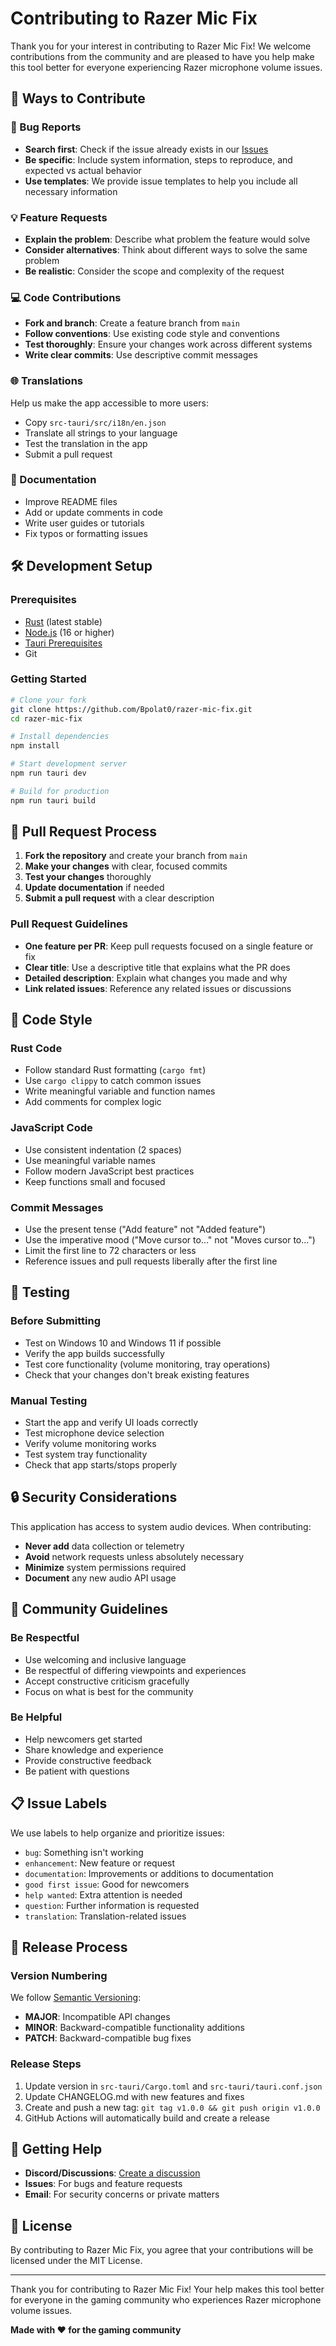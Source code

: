 # Contributing to Razer Mic Fix

Thank you for your interest in contributing to Razer Mic Fix! We welcome contributions from the community and are pleased to have you help make this tool better for everyone experiencing Razer microphone volume issues.

## 🎯 Ways to Contribute

### 🐛 Bug Reports
- **Search first**: Check if the issue already exists in our [Issues](https://github.com/Bpolat0/razer-mic-fix/issues)
- **Be specific**: Include system information, steps to reproduce, and expected vs actual behavior
- **Use templates**: We provide issue templates to help you include all necessary information

### 💡 Feature Requests
- **Explain the problem**: Describe what problem the feature would solve
- **Consider alternatives**: Think about different ways to solve the same problem
- **Be realistic**: Consider the scope and complexity of the request

### 💻 Code Contributions
- **Fork and branch**: Create a feature branch from `main`
- **Follow conventions**: Use existing code style and conventions
- **Test thoroughly**: Ensure your changes work across different systems
- **Write clear commits**: Use descriptive commit messages

### 🌐 Translations
Help us make the app accessible to more users:
- Copy `src-tauri/src/i18n/en.json`
- Translate all strings to your language
- Test the translation in the app
- Submit a pull request

### 📖 Documentation
- Improve README files
- Add or update comments in code
- Write user guides or tutorials
- Fix typos or formatting issues

## 🛠️ Development Setup

### Prerequisites
- [Rust](https://rustup.rs/) (latest stable)
- [Node.js](https://nodejs.org/) (16 or higher)
- [Tauri Prerequisites](https://tauri.app/v1/guides/getting-started/prerequisites)
- Git

### Getting Started
```bash
# Clone your fork
git clone https://github.com/Bpolat0/razer-mic-fix.git
cd razer-mic-fix

# Install dependencies
npm install

# Start development server
npm run tauri dev

# Build for production
npm run tauri build
```

## 📝 Pull Request Process

1. **Fork the repository** and create your branch from `main`
2. **Make your changes** with clear, focused commits
3. **Test your changes** thoroughly
4. **Update documentation** if needed
5. **Submit a pull request** with a clear description

### Pull Request Guidelines
- **One feature per PR**: Keep pull requests focused on a single feature or fix
- **Clear title**: Use a descriptive title that explains what the PR does
- **Detailed description**: Explain what changes you made and why
- **Link related issues**: Reference any related issues or discussions

## 🎨 Code Style

### Rust Code
- Follow standard Rust formatting (`cargo fmt`)
- Use `cargo clippy` to catch common issues
- Write meaningful variable and function names
- Add comments for complex logic

### JavaScript Code
- Use consistent indentation (2 spaces)
- Use meaningful variable names
- Follow modern JavaScript best practices
- Keep functions small and focused

### Commit Messages
- Use the present tense ("Add feature" not "Added feature")
- Use the imperative mood ("Move cursor to..." not "Moves cursor to...")
- Limit the first line to 72 characters or less
- Reference issues and pull requests liberally after the first line

## 🧪 Testing

### Before Submitting
- Test on Windows 10 and Windows 11 if possible
- Verify the app builds successfully
- Test core functionality (volume monitoring, tray operations)
- Check that your changes don't break existing features

### Manual Testing
- Start the app and verify UI loads correctly
- Test microphone device selection
- Verify volume monitoring works
- Test system tray functionality
- Check that app starts/stops properly

## 🔒 Security Considerations

This application has access to system audio devices. When contributing:
- **Never add** data collection or telemetry
- **Avoid** network requests unless absolutely necessary
- **Minimize** system permissions required
- **Document** any new audio API usage

## 🤝 Community Guidelines

### Be Respectful
- Use welcoming and inclusive language
- Be respectful of differing viewpoints and experiences
- Accept constructive criticism gracefully
- Focus on what is best for the community

### Be Helpful
- Help newcomers get started
- Share knowledge and experience
- Provide constructive feedback
- Be patient with questions

## 📋 Issue Labels

We use labels to help organize and prioritize issues:
- `bug`: Something isn't working
- `enhancement`: New feature or request
- `documentation`: Improvements or additions to documentation
- `good first issue`: Good for newcomers
- `help wanted`: Extra attention is needed
- `question`: Further information is requested
- `translation`: Translation-related issues

## 🚀 Release Process

### Version Numbering
We follow [Semantic Versioning](https://semver.org/):
- **MAJOR**: Incompatible API changes
- **MINOR**: Backward-compatible functionality additions
- **PATCH**: Backward-compatible bug fixes

### Release Steps
1. Update version in `src-tauri/Cargo.toml` and `src-tauri/tauri.conf.json`
2. Update CHANGELOG.md with new features and fixes
3. Create and push a new tag: `git tag v1.0.0 && git push origin v1.0.0`
4. GitHub Actions will automatically build and create a release

## 💬 Getting Help

- **Discord/Discussions**: [Create a discussion](https://github.com/Bpolat0/razer-mic-fix/discussions)
- **Issues**: For bugs and feature requests
- **Email**: For security concerns or private matters

## 📄 License

By contributing to Razer Mic Fix, you agree that your contributions will be licensed under the MIT License.

---

Thank you for contributing to Razer Mic Fix! Your help makes this tool better for everyone in the gaming community who experiences Razer microphone volume issues.

**Made with ❤️ for the gaming community**

